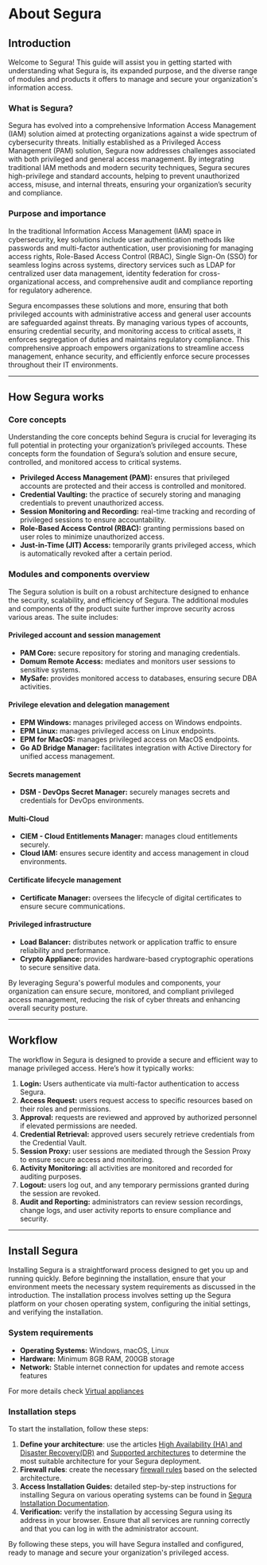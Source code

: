 # About Segura

## Introduction

Welcome to Segura! This guide will assist you in getting started with understanding what Segura is, its expanded purpose, and the diverse range of modules and products it offers to manage and secure your organization's information access.

### **What is Segura?**

Segura has evolved into a comprehensive Information Access Management (IAM) solution aimed at protecting organizations against a wide spectrum of cybersecurity threats. Initially established as a Privileged Access Management (PAM) solution, Segura now addresses challenges associated with both privileged and general access management. By integrating traditional IAM methods and modern security techniques, Segura secures high-privilege and standard accounts, helping to prevent unauthorized access, misuse, and internal threats, ensuring your organization’s security and compliance.

### **Purpose and importance**

In the traditional Information Access Management (IAM) space in cybersecurity, key solutions include user authentication methods like passwords and multi-factor authentication, user provisioning for managing access rights, Role-Based Access Control (RBAC), Single Sign-On (SSO) for seamless logins across systems, directory services such as LDAP for centralized user data management, identity federation for cross-organizational access, and comprehensive audit and compliance reporting for regulatory adherence.

Segura encompasses these solutions and more, ensuring that both privileged accounts with administrative access and general user accounts are safeguarded against threats. By managing various types of accounts, ensuring credential security, and monitoring access to critical assets, it enforces segregation of duties and maintains regulatory compliance. This comprehensive approach empowers organizations to streamline access management, enhance security, and efficiently enforce secure processes throughout their IT environments.

***

## How Segura works

### Core concepts

Understanding the core concepts behind Segura is crucial for leveraging its full potential in protecting your organization’s privileged accounts. These concepts form the foundation of Segura’s solution and ensure secure, controlled, and monitored access to critical systems.

* **Privileged Access Management (PAM):** ensures that privileged accounts are protected and their access is controlled and monitored.
* **Credential Vaulting:** the practice of securely storing and managing credentials to prevent unauthorized access.
* **Session Monitoring and Recording:** real-time tracking and recording of privileged sessions to ensure accountability.
* **Role-Based Access Control (RBAC):** granting permissions based on user roles to minimize unauthorized access.
* **Just-in-Time (JIT) Access:** temporarily grants privileged access, which is automatically revoked after a certain period.

### Modules and components overview

The Segura solution is built on a robust architecture designed to enhance the security, scalability, and efficiency of Segura. The additional modules and components of the product suite further improve security across various areas. The suite includes:

#### Privileged account and session management

* **PAM Core:** secure repository for storing and managing credentials.
* **Domum Remote Access:** mediates and monitors user sessions to sensitive systems.
* **MySafe:** provides monitored access to databases, ensuring secure DBA activities.

#### Privilege elevation and delegation management

* **EPM Windows:** manages privileged access on Windows endpoints.
* **EPM Linux:** manages privileged access on Linux endpoints.
* **EPM for MacOS:** manages privileged access on MacOS endpoints.
* **Go AD Bridge Manager:** facilitates integration with Active Directory for unified access management.

#### Secrets management

* **DSM - DevOps Secret Manager:** securely manages secrets and credentials for DevOps environments.

#### Multi-Cloud

* **CIEM - Cloud Entitlements Manager:** manages cloud entitlements securely.
* **Cloud IAM:** ensures secure identity and access management in cloud environments.

#### Certificate lifecycle management

* **Certificate Manager:** oversees the lifecycle of digital certificates to ensure secure communications.

#### Privileged infrastructure

* **Load Balancer:** distributes network or application traffic to ensure reliability and performance.
* **Crypto Appliance:** provides hardware-based cryptographic operations to secure sensitive data.

By leveraging Segura's powerful modules and components, your organization can ensure secure, monitored, and compliant privileged access management, reducing the risk of cyber threats and enhancing overall security posture.

***

## Workflow

The workflow in Segura is designed to provide a secure and efficient way to manage privileged access. Here’s how it typically works:

1. **Login:** Users authenticate via multi-factor authentication to access Segura.
2. **Access Request:** users request access to specific resources based on their roles and permissions.
3. **Approval:** requests are reviewed and approved by authorized personnel if elevated permissions are needed.
4. **Credential Retrieval:** approved users securely retrieve credentials from the Credential Vault.
5. **Session Proxy:** user sessions are mediated through the Session Proxy to ensure secure access and monitoring.
6. **Activity Monitoring:** all activities are monitored and recorded for auditing purposes.
7. **Logout:** users log out, and any temporary permissions granted during the session are revoked.
8. **Audit and Reporting:** administrators can review session recordings, change logs, and user activity reports to ensure compliance and security.

***

## Install Segura

Installing Segura is a straightforward process designed to get you up and running quickly. Before beginning the installation, ensure that your environment meets the necessary system requirements as discussed in the introduction. The installation process involves setting up the Segura platform on your chosen operating system, configuring the initial settings, and verifying the installation.

### System requirements

* **Operating Systems:** Windows, macOS, Linux
* **Hardware:** Minimum 8GB RAM, 200GB storage
* **Network:** Stable internet connection for updates and remote access features

For more details check [Virtual appliances](../../v4/docs/installation-virtual-appliances/)

### Installation steps

To start the installation, follow these steps:

1. **Define your architecture**: use the articles [High Availability (HA) and Disaster Recovery(DR)](../../v4/docs/installation-architecture-high-availability-and-disaster-recovery/) and [Supported architectures](../../v4/docs/installation-supported-architectures/) to determine the most suitable architecture for your Segura deployment.
2. **Firewall rules**: create the necessary [firewall rules](../../v4/docs/installation-firewall-rules/) based on the selected architecture.
3. **Access Installation Guides:** detailed step-by-step instructions for installing Segura on various operating systems can be found in [Segura Installation Documentation](../../v4/docs/installation/).
4. **Verification:** verify the installation by accessing Segura using its address in your browser. Ensure that all services are running correctly and that you can log in with the administrator account.

By following these steps, you will have Segura installed and configured, ready to manage and secure your organization's privileged access.
